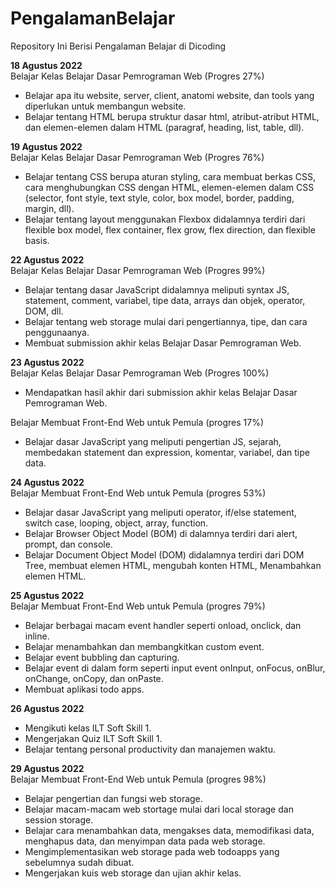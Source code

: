 # PengalamanBelajar
Repository Ini Berisi Pengalaman Belajar di Dicoding


**18 Agustus 2022**   
Belajar Kelas Belajar Dasar Pemrograman Web (Progres 27%)
  * Belajar apa itu website, server, client, anatomi website, dan tools yang diperlukan untuk membangun website.
  * Belajar tentang HTML berupa struktur dasar html, atribut-atribut HTML, dan elemen-elemen dalam HTML (paragraf, heading, list, table, dll).

**19 Agustus 2022**   
Belajar Kelas Belajar Dasar Pemrograman Web (Progres 76%)
  * Belajar tentang CSS berupa aturan styling, cara membuat berkas CSS, cara menghubungkan CSS dengan HTML, elemen-elemen dalam CSS (selector, font style, text style,       color, box model, border, padding, margin, dll).
  * Belajar tentang layout menggunakan Flexbox didalamnya terdiri dari flexible box model, flex container, flex grow, flex direction, dan flexible basis.

**22 Agustus 2022**   
Belajar Kelas Belajar Dasar Pemrograman Web (Progres 99%)
  * Belajar tentang dasar JavaScript didalamnya meliputi syntax JS, statement, comment, variabel, tipe data, arrays dan objek, operator, DOM, dll.
  * Belajar tentang web storage mulai dari pengertiannya, tipe, dan cara penggunaanya.
  * Membuat submission akhir kelas Belajar Dasar Pemrograman Web.

**23 Agustus 2022**   
Belajar Kelas Belajar Dasar Pemrograman Web (Progres 100%)
  * Mendapatkan hasil akhir dari submission akhir kelas Belajar Dasar Pemrograman Web.  

Belajar Membuat Front-End Web untuk Pemula (progres 17%)
  * Belajar dasar JavaScript yang meliputi pengertian JS, sejarah, membedakan statement dan expression, komentar, variabel, dan tipe data.

**24 Agustus 2022**   
Belajar Membuat Front-End Web untuk Pemula (progres 53%)
  * Belajar dasar JavaScript yang meliputi operator, if/else statement, switch case, looping, object, array, function.
  * Belajar Browser Object Model (BOM) di dalamnya terdiri dari alert, prompt, dan console.
  * Belajar Document Object Model (DOM) didalamnya terdiri dari DOM Tree, membuat elemen HTML, mengubah konten HTML, Menambahkan elemen HTML.
  
**25 Agustus 2022**   
Belajar Membuat Front-End Web untuk Pemula (progres 79%)
  * Belajar berbagai macam event handler seperti onload, onclick, dan inline.
  * Belajar menambahkan dan membangkitkan custom event.
  * Belajar event bubbling dan capturing.
  * Belajar event di dalam form seperti input event onInput, onFocus, onBlur, onChange, onCopy, dan onPaste.
  * Membuat aplikasi todo apps.

**26 Agustus 2022**   
  * Mengikuti kelas ILT Soft Skill 1.
  * Mengerjakan Quiz ILT Soft Skill 1.
  * Belajar tentang personal productivity dan manajemen waktu.

**29 Agustus 2022**   
Belajar Membuat Front-End Web untuk Pemula (progres 98%) 
  * Belajar pengertian dan fungsi web storage.
  * Belajar macam-macam web stortage mulai dari local storage dan session storage.
  * Belajar cara menambahkan data, mengakses data, memodifikasi data, menghapus data, dan menyimpan data pada web storage.
  * Mengimplementasikan web storage pada web todoapps yang sebelumnya sudah dibuat.
  * Mengerjakan kuis web storage dan ujian akhir kelas.
